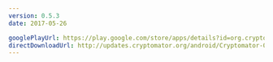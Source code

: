 ```yaml
---
version: 0.5.3
date: 2017-05-26

googlePlayUrl: https://play.google.com/store/apps/details?id=org.cryptomator.beta
directDownloadUrl: http://updates.cryptomator.org/android/Cryptomator-0.5.3.apk
---
```

